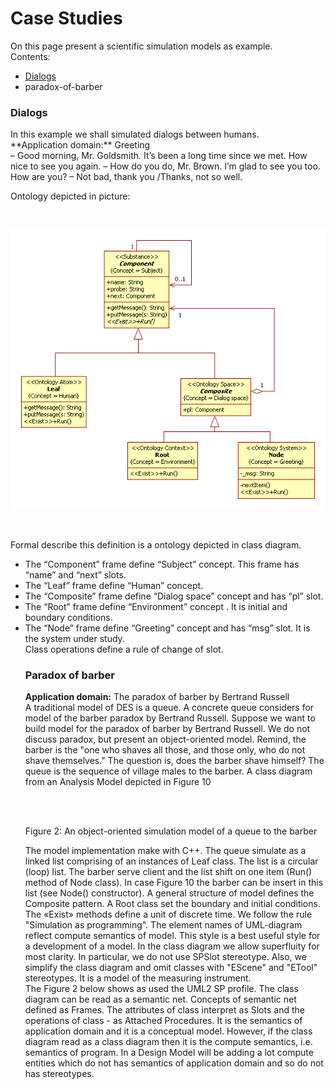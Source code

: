 <h1 id="Case Studies">Case Studies</h1>
On this page present a scientific simulation models as example.<br/>
Contents:<br/>
<ul>
  <li><a href="#dialogs">Dialogs</a></li>
  <li>paradox-of-barber</li>
</ul>


<h3 id="dialogs">Dialogs</h3>  
In this example we shall simulated dialogs between humans.<br/>
**Application domain:** Greeting <br/>
– Good morning, Mr. Goldsmith. It’s been a long time since we met. How nice to see you again.
– How do you do, Mr. Brown. I’m glad to see you too. How are you?
– Not bad, thank you /Thanks, not so well.<br/>

<p>Ontology depicted in picture:</p><br>
<p><img src="case_studies/dialogs.png" alt="" /></p><br>
<p>Formal describe this definition is a ontology depicted in class diagram.<br /></p>
<ul>
  <li>The “Component” frame define “Subject” concept. This frame has “name” and “next” slots.<br /></li>
  <li>The “Leaf” frame  define “Human” concept.<br /></li>
  <li>The “Composite” frame define “Dialog space” concept and has “pl” slot.<br /></li>
  <li>The “Root” frame define “Environment” concept . It is initial and boundary conditions.<br /></li>
  <li>The “Node” frame define “Greeting” concept and has “msg” slot. It is the system under study.<br />
Class operations define a rule of change of slot.<br/>



<h3 id="paradox-of-barber">Paradox of barber</h3> 

<strong>Application domain:</strong> The paradox of barber by Bertrand Russell<br/> 
A traditional model of DES is a queue. A concrete queue considers for model of the barber paradox by Bertrand Russell. Suppose we want to build model for the paradox of barber by Bertrand Russell. We do not discuss paradox, but present an object-oriented model. Remind, the barber is the "one who shaves all those, and those only, who do not shave themselves." The question is, does the barber shave himself? The queue is the sequence of village males to the barber. A class diagram from an Analysis Model depicted in Figure 10<br/>
<p><img src="examples/barber.png" alt="" /></p><br>
Figure 2: An object-oriented simulation model of a queue to the barber

The model implementation make with C++. The queue simulate as a linked list comprising of an instances of Leaf class. The list is a circular (loop) list. The barber serve client and the list shift on one item (Run() method of Node class). In case Figure 10 the barber can be insert in this list (see Node() constructor). A general structure of model defines the Composite pattern. A Root class set the boundary and initial conditions. The «Exist» methods define a unit of discrete time. We follow the rule "Simulation as programming". The element names of UML-diagram reflect compute semantics of model. This style is a best useful style for a development of a model. In the class diagram we allow superfluity for most clarity. In particular, we do not use SPSlot stereotype. Also, we simplify the class diagram and omit classes with "EScene" and "ETool" stereotypes. It is a model of the measuring instrument.<br/>
The Figure 2 below shows as used the UML2 SP profile. The class diagram can be read as a semantic net. Concepts of semantic net defined as Frames. The attributes of class interpret as Slots and the operations of class - as Attached Procedures. It is the semantics of application domain and it is a conceptual model. However, if the class diagram read as a class diagram then it is the compute semantics, i.e. semantics of program. In a Design Model will be adding a lot compute entities which do not has semantics of application domain and so do not has stereotypes.<br/>

